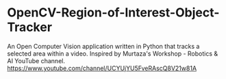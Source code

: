 # OpenCV-Region-of-Interest-Object-Tracker
An Open Computer Vision application written in Python that tracks a selected area within a video.
Inspired by Murtaza's Workshop - Robotics & AI YouTube channel. https://www.youtube.com/channel/UCYUjYU5FveRAscQ8V21w81A
